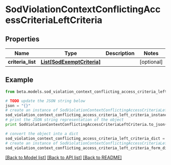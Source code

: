 # SodViolationContextConflictingAccessCriteriaLeftCriteria


## Properties
Name | Type | Description | Notes
------------ | ------------- | ------------- | -------------
**criteria_list** | [**List[SodExemptCriteria]**](SodExemptCriteria.md) |  | [optional] 

## Example

```python
from beta.models.sod_violation_context_conflicting_access_criteria_left_criteria import SodViolationContextConflictingAccessCriteriaLeftCriteria

# TODO update the JSON string below
json = "{}"
# create an instance of SodViolationContextConflictingAccessCriteriaLeftCriteria from a JSON string
sod_violation_context_conflicting_access_criteria_left_criteria_instance = SodViolationContextConflictingAccessCriteriaLeftCriteria.from_json(json)
# print the JSON string representation of the object
print SodViolationContextConflictingAccessCriteriaLeftCriteria.to_json()

# convert the object into a dict
sod_violation_context_conflicting_access_criteria_left_criteria_dict = sod_violation_context_conflicting_access_criteria_left_criteria_instance.to_dict()
# create an instance of SodViolationContextConflictingAccessCriteriaLeftCriteria from a dict
sod_violation_context_conflicting_access_criteria_left_criteria_form_dict = sod_violation_context_conflicting_access_criteria_left_criteria.from_dict(sod_violation_context_conflicting_access_criteria_left_criteria_dict)
```
[[Back to Model list]](../README.md#documentation-for-models) [[Back to API list]](../README.md#documentation-for-api-endpoints) [[Back to README]](../README.md)


